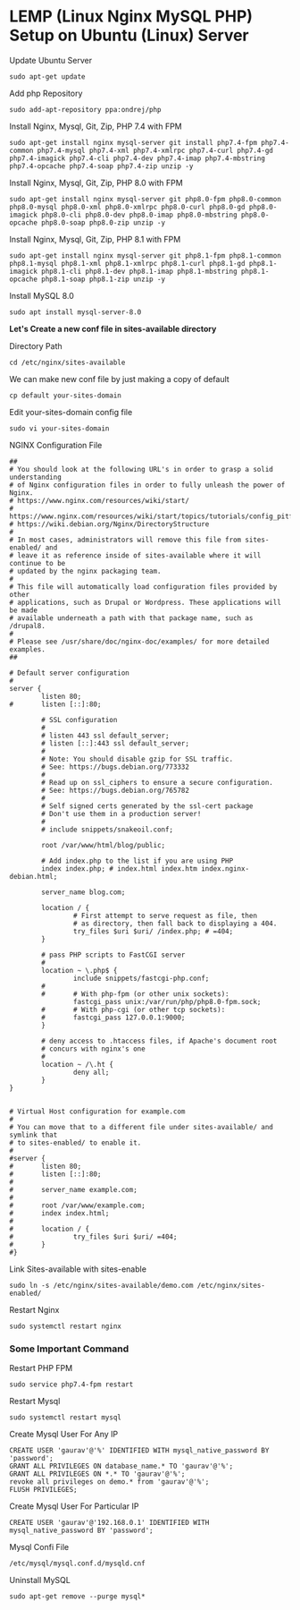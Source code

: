# LEMP (Linux Nginx MySQL PHP) Setup on Ubuntu (Linux) Server


Update Ubuntu Server
```
sudo apt-get update
```

Add php Repository
```
sudo add-apt-repository ppa:ondrej/php
```

Install Nginx, Mysql, Git, Zip, PHP 7.4 with FPM
```
sudo apt-get install nginx mysql-server git install php7.4-fpm php7.4-common php7.4-mysql php7.4-xml php7.4-xmlrpc php7.4-curl php7.4-gd php7.4-imagick php7.4-cli php7.4-dev php7.4-imap php7.4-mbstring php7.4-opcache php7.4-soap php7.4-zip unzip -y
```

Install Nginx, Mysql, Git, Zip, PHP 8.0 with FPM
```
sudo apt-get install nginx mysql-server git php8.0-fpm php8.0-common php8.0-mysql php8.0-xml php8.0-xmlrpc php8.0-curl php8.0-gd php8.0-imagick php8.0-cli php8.0-dev php8.0-imap php8.0-mbstring php8.0-opcache php8.0-soap php8.0-zip unzip -y
```

Install Nginx, Mysql, Git, Zip, PHP 8.1 with FPM
```
sudo apt-get install nginx mysql-server git php8.1-fpm php8.1-common php8.1-mysql php8.1-xml php8.1-xmlrpc php8.1-curl php8.1-gd php8.1-imagick php8.1-cli php8.1-dev php8.1-imap php8.1-mbstring php8.1-opcache php8.1-soap php8.1-zip unzip -y
```

Install MySQL 8.0
```
sudo apt install mysql-server-8.0
```

**Let's Create a new conf file in sites-available directory**

Directory Path
```
cd /etc/nginx/sites-available
```

We can make new conf file by just making a copy of default
```
cp default your-sites-domain
```

Edit your-sites-domain config file
```
sudo vi your-sites-domain
```

NGINX Configuration File

```
##
# You should look at the following URL's in order to grasp a solid understanding
# of Nginx configuration files in order to fully unleash the power of Nginx.
# https://www.nginx.com/resources/wiki/start/
# https://www.nginx.com/resources/wiki/start/topics/tutorials/config_pitfalls/
# https://wiki.debian.org/Nginx/DirectoryStructure
#
# In most cases, administrators will remove this file from sites-enabled/ and
# leave it as reference inside of sites-available where it will continue to be
# updated by the nginx packaging team.
#
# This file will automatically load configuration files provided by other
# applications, such as Drupal or Wordpress. These applications will be made
# available underneath a path with that package name, such as /drupal8.
#
# Please see /usr/share/doc/nginx-doc/examples/ for more detailed examples.
##

# Default server configuration
#
server {
        listen 80;
#       listen [::]:80;

        # SSL configuration
        #
        # listen 443 ssl default_server;
        # listen [::]:443 ssl default_server;
        #
        # Note: You should disable gzip for SSL traffic.
        # See: https://bugs.debian.org/773332
        #
        # Read up on ssl_ciphers to ensure a secure configuration.
        # See: https://bugs.debian.org/765782
        #
        # Self signed certs generated by the ssl-cert package
        # Don't use them in a production server!
        #
        # include snippets/snakeoil.conf;

        root /var/www/html/blog/public;

        # Add index.php to the list if you are using PHP
        index index.php; # index.html index.htm index.nginx-debian.html;

        server_name blog.com;

        location / {
                # First attempt to serve request as file, then
                # as directory, then fall back to displaying a 404.
                try_files $uri $uri/ /index.php; # =404;
        }

        # pass PHP scripts to FastCGI server
        #
        location ~ \.php$ {
                include snippets/fastcgi-php.conf;
        #
        #       # With php-fpm (or other unix sockets):
                fastcgi_pass unix:/var/run/php/php8.0-fpm.sock;
        #       # With php-cgi (or other tcp sockets):
        #       fastcgi_pass 127.0.0.1:9000;
        }

        # deny access to .htaccess files, if Apache's document root
        # concurs with nginx's one
        #
        location ~ /\.ht {
                deny all;
        }
}


# Virtual Host configuration for example.com
#
# You can move that to a different file under sites-available/ and symlink that
# to sites-enabled/ to enable it.
#
#server {
#       listen 80;
#       listen [::]:80;
#
#       server_name example.com;
#
#       root /var/www/example.com;
#       index index.html;
#
#       location / {
#               try_files $uri $uri/ =404;
#       }
#}
```


Link Sites-available with sites-enable
```
sudo ln -s /etc/nginx/sites-available/demo.com /etc/nginx/sites-enabled/
```

Restart Nginx
```
sudo systemctl restart nginx
```

### Some Important Command

Restart PHP FPM
```
sudo service php7.4-fpm restart
```

Restart Mysql
```
sudo systemctl restart mysql
```

Create Mysql User For Any IP
```
CREATE USER 'gaurav'@'%' IDENTIFIED WITH mysql_native_password BY 'password';
GRANT ALL PRIVILEGES ON database_name.* TO 'gaurav'@'%';
GRANT ALL PRIVILEGES ON *.* TO 'gaurav'@'%';
revoke all privileges on demo.* from 'gaurav'@'%';
FLUSH PRIVILEGES;
```

Create Mysql User For Particular IP
```
CREATE USER 'gaurav'@'192.168.0.1' IDENTIFIED WITH mysql_native_password BY 'password';
```

Mysql Confi File
```
/etc/mysql/mysql.conf.d/mysqld.cnf
```

Uninstall MySQL
```
sudo apt-get remove --purge mysql*
```

